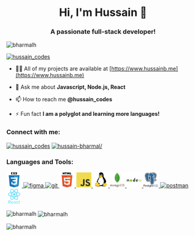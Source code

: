 <!--
**bharmalh/bharmalh** is a ✨ _special_ ✨ repository because its `README.md` (this file) appears on your GitHub profile.
-->
<h1 align="center">Hi, I'm Hussain 👋</h1>
<h3 align="center">A passionate full-stack developer!</h3>

<p align="left"> <img src="https://komarev.com/ghpvc/?username=bharmalh&label=Profile%20views&color=0e75b6&style=flat" alt="bharmalh" /> </p>

<p align="left"> <a href="https://twitter.com/hussain_codes" target="blank"><img src="https://img.shields.io/twitter/follow/hussain_codes?logo=twitter&style=for-the-badge" alt="hussain_codes" /></a> </p>

- 👨‍💻 All of my projects are available at [https://www.hussainb.me](https://www.hussainb.me)

- 💬 Ask me about **Javascript, Node.js, React**

- 📫 How to reach me **@hussain_codes**

- ⚡ Fun fact **I am a polyglot and learning more languages!**

<h3 align="left">Connect with me:</h3>
<p align="left">
<a href="https://twitter.com/hussain_codes" target="blank"><img align="center" src="https://raw.githubusercontent.com/rahuldkjain/github-profile-readme-generator/master/src/images/icons/Social/twitter.svg" alt="hussain_codes" height="30" width="40" /></a>
<a href="https://linkedin.com/in/hussain-bharmal/" target="blank"><img align="center" src="https://raw.githubusercontent.com/rahuldkjain/github-profile-readme-generator/master/src/images/icons/Social/linked-in-alt.svg" alt="hussain-bharmal/" height="30" width="40" /></a>
</p>

<h3 align="left">Languages and Tools:</h3>
<p align="left"> <a href="https://www.w3schools.com/css/" target="_blank" rel="noreferrer"> <img src="https://raw.githubusercontent.com/devicons/devicon/master/icons/css3/css3-original-wordmark.svg" alt="css3" width="40" height="40"/> </a> <a href="https://www.figma.com/" target="_blank" rel="noreferrer"> <img src="https://www.vectorlogo.zone/logos/figma/figma-icon.svg" alt="figma" width="40" height="40"/> </a> <a href="https://git-scm.com/" target="_blank" rel="noreferrer"> <img src="https://www.vectorlogo.zone/logos/git-scm/git-scm-icon.svg" alt="git" width="40" height="40"/> </a> <a href="https://www.w3.org/html/" target="_blank" rel="noreferrer"> <img src="https://raw.githubusercontent.com/devicons/devicon/master/icons/html5/html5-original-wordmark.svg" alt="html5" width="40" height="40"/> </a> <a href="https://developer.mozilla.org/en-US/docs/Web/JavaScript" target="_blank" rel="noreferrer"> <img src="https://raw.githubusercontent.com/devicons/devicon/master/icons/javascript/javascript-original.svg" alt="javascript" width="40" height="40"/> </a> <a href="https://www.linux.org/" target="_blank" rel="noreferrer"> <img src="https://raw.githubusercontent.com/devicons/devicon/master/icons/linux/linux-original.svg" alt="linux" width="40" height="40"/> </a> <a href="https://www.mongodb.com/" target="_blank" rel="noreferrer"> <img src="https://raw.githubusercontent.com/devicons/devicon/master/icons/mongodb/mongodb-original-wordmark.svg" alt="mongodb" width="40" height="40"/> </a> <a href="https://nodejs.org" target="_blank" rel="noreferrer"> <img src="https://raw.githubusercontent.com/devicons/devicon/master/icons/nodejs/nodejs-original-wordmark.svg" alt="nodejs" width="40" height="40"/> </a> <a href="https://www.postgresql.org" target="_blank" rel="noreferrer"> <img src="https://raw.githubusercontent.com/devicons/devicon/master/icons/postgresql/postgresql-original-wordmark.svg" alt="postgresql" width="40" height="40"/> </a> <a href="https://postman.com" target="_blank" rel="noreferrer"> <img src="https://www.vectorlogo.zone/logos/getpostman/getpostman-icon.svg" alt="postman" width="40" height="40"/> </a> <a href="https://reactjs.org/" target="_blank" rel="noreferrer"> <img src="https://raw.githubusercontent.com/devicons/devicon/master/icons/react/react-original-wordmark.svg" alt="react" width="40" height="40"/> </a> </p>

<p><img align="left" src="https://github-readme-stats.vercel.app/api/top-langs?username=bharmalh&show_icons=true&locale=en&layout=compact" alt="bharmalh" /></p>

<p>&nbsp;<img align="center" src="https://github-readme-stats.vercel.app/api?username=bharmalh&show_icons=true&locale=en" alt="bharmalh" /></p>

<p><img align="center" src="https://github-readme-streak-stats.herokuapp.com/?user=bharmalh&" alt="bharmalh" /></p>

